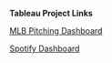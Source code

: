 **Tableau Project Links**

[MLB Pitching Dashboard ](https://public.tableau.com/app/profile/suraj.swarup/viz/PitchingDashboard_SSwar/Dashboard1)

[Spotify Dashboard ](https://public.tableau.com/app/profile/suraj.swarup/viz/SpotifyDashboard_SSwar/Dashboard1)
